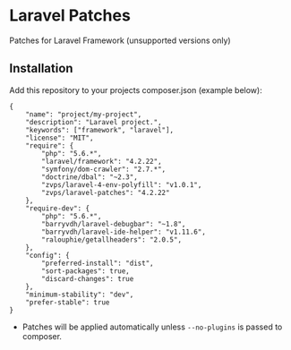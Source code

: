 # Laravel Patches

Patches for Laravel Framework (unsupported versions only)

## Installation

Add this repository to your projects composer.json (example below):

```
{
    "name": "project/my-project",
    "description": "Laravel project.",
    "keywords": ["framework", "laravel"],
    "license": "MIT",
    "require": {
        "php": "5.6.*",
        "laravel/framework": "4.2.22",
        "symfony/dom-crawler": "2.7.*",
        "doctrine/dbal": "~2.3",
        "zvps/laravel-4-env-polyfill": "v1.0.1",
        "zvps/laravel-patches": "4.2.22"
    },
    "require-dev": {
        "php": "5.6.*",
        "barryvdh/laravel-debugbar": "~1.8",
        "barryvdh/laravel-ide-helper": "v1.11.6",
        "ralouphie/getallheaders": "2.0.5",
    },
    "config": {
        "preferred-install": "dist",
        "sort-packages": true,
        "discard-changes": true
    },
    "minimum-stability": "dev",
    "prefer-stable": true
}
```

 - Patches will be applied automatically unless `--no-plugins` is passed to composer.

